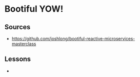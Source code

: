 # Bootiful YOW!

## Sources

* https://github.com/joshlong/bootiful-reactive-microservices-masterclass 


## Lessons 

* 

